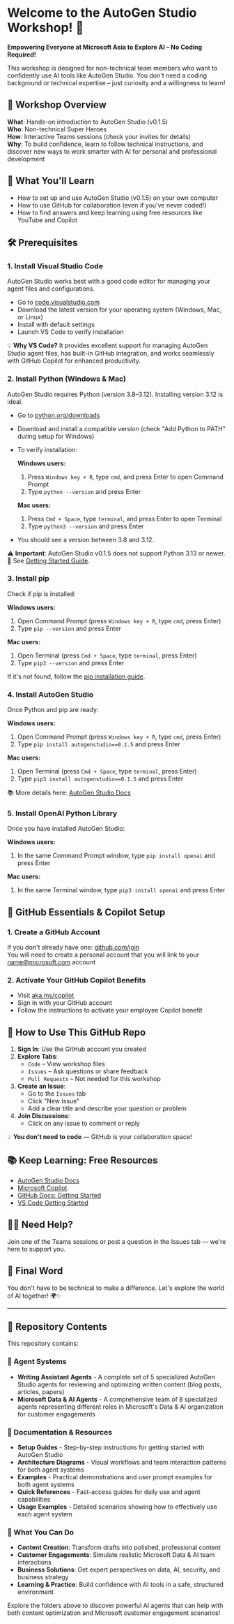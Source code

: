 # Welcome to the AutoGen Studio Workshop! 🚀

**Empowering Everyone at Microsoft Asia to Explore AI – No Coding Required!**

This workshop is designed for non-technical team members who want to confidently use AI tools like AutoGen Studio. You don't need a coding background or technical expertise – just curiosity and a willingness to learn!

## 🌟 Workshop Overview

**What**: Hands-on introduction to AutoGen Studio (v0.1.5)  
**Who**: Non-technical Super Heroes  
**How**: Interactive Teams sessions (check your invites for details)  
**Why**: To build confidence, learn to follow technical instructions, and discover new ways to work smarter with AI for personal and professional development

## 📝 What You'll Learn

- How to set up and use AutoGen Studio (v0.1.5) on your own computer
- How to use GitHub for collaboration (even if you've never coded!)
- How to find answers and keep learning using free resources like YouTube and Copilot

## 🛠️ Prerequisites

### 1. Install Visual Studio Code

AutoGen Studio works best with a good code editor for managing your agent files and configurations.

- Go to [code.visualstudio.com](https://code.visualstudio.com/)
- Download the latest version for your operating system (Windows, Mac, or Linux)
- Install with default settings
- Launch VS Code to verify installation

💡 **Why VS Code?** It provides excellent support for managing AutoGen Studio agent files, has built-in GitHub integration, and works seamlessly with GitHub Copilot for enhanced productivity.

### 2. Install Python (Windows & Mac)

AutoGen Studio requires Python (version 3.8–3.12). Installing version 3.12 is ideal.

- Go to [python.org/downloads](https://python.org/downloads)
- Download and install a compatible version (check "Add Python to PATH" during setup for Windows)
- To verify installation:
  
  **Windows users:**
  1. Press `Windows key + R`, type `cmd`, and press Enter to open Command Prompt
  2. Type `python --version` and press Enter
  
  **Mac users:**
  1. Press `Cmd + Space`, type `terminal`, and press Enter to open Terminal
  2. Type `python3 --version` and press Enter

- You should see a version between 3.8 and 3.12.

⚠️ **Important**: AutoGen Studio v0.1.5 does not support Python 3.13 or newer.  
📖 See [Getting Started Guide](https://microsoft.github.io/autogen/0.2/docs/Getting-Started).

### 3. Install pip

Check if pip is installed:

**Windows users:**
1. Open Command Prompt (press `Windows key + R`, type `cmd`, press Enter)
2. Type `pip --version` and press Enter

**Mac users:**
1. Open Terminal (press `Cmd + Space`, type `terminal`, press Enter)
2. Type `pip3 --version` and press Enter

If it's not found, follow the [pip installation guide](https://pip.pypa.io/en/stable/installation/).

### 4. Install AutoGen Studio

Once Python and pip are ready:

**Windows users:**
1. Open Command Prompt (press `Windows key + R`, type `cmd`, press Enter)
2. Type `pip install autogenstudio==0.1.5` and press Enter

**Mac users:**
1. Open Terminal (press `Cmd + Space`, type `terminal`, press Enter)
2. Type `pip3 install autogenstudio==0.1.5` and press Enter

📚 More details here: [AutoGen Studio Docs](https://microsoft.github.io/autogen/0.2/docs/Getting-Started)

### 5. Install OpenAI Python Library

Once you have installed AutoGen Studio:

**Windows users:**
1. In the same Command Prompt window, type `pip install openai` and press Enter

**Mac users:**
1. In the same Terminal window, type `pip3 install openai` and press Enter

## 🧰 GitHub Essentials & Copilot Setup

### 1. Create a GitHub Account

If you don't already have one: [github.com/join](https://github.com/join)  
You will need to create a personal account that you will link to your name@microsoft.com account

### 2. Activate Your GitHub Copilot Benefits

- Visit [aka.ms/copilot](https://aka.ms/copilot)
- Sign in with your GitHub account
- Follow the instructions to activate your employee Copilot benefit

## 📁 How to Use This GitHub Repo

1. **Sign In**: Use the GitHub account you created
2. **Explore Tabs**:
   - `Code` – View workshop files
   - `Issues` – Ask questions or share feedback
   - `Pull Requests` – Not needed for this workshop
3. **Create an Issue**:
   - Go to the `Issues` tab
   - Click "New Issue"
   - Add a clear title and describe your question or problem
4. **Join Discussions**:
   - Click on any issue to comment or reply

💡 **You don't need to code** — GitHub is your collaboration space!

## 📚 Keep Learning: Free Resources

- [AutoGen Studio Docs](https://microsoft.github.io/autogen/0.2/docs/Getting-Started)
- [Microsoft Copilot](https://copilot.microsoft.com/)
- [GitHub Docs: Getting Started](https://docs.github.com/en/get-started)
- [VS Code Getting Started](https://code.visualstudio.com/docs)

## 🙋‍♂️ Need Help?

Join one of the Teams sessions or post a question in the Issues tab — we're here to support you.

## 💬 Final Word

You don't have to be technical to make a difference. Let's explore the world of AI together! 🌍✨

---

## 📂 Repository Contents

This repository contains:

### 🎯 Agent Systems

- **Writing Assistant Agents** - A complete set of 5 specialized AutoGen Studio agents for reviewing and optimizing written content (blog posts, articles, papers)
- **Microsoft Data & AI Agents** - A comprehensive team of 8 specialized agents representing different roles in Microsoft's Data & AI organization for customer engagements

### 📖 Documentation & Resources

- **Setup Guides** - Step-by-step instructions for getting started with AutoGen Studio
- **Architecture Diagrams** - Visual workflows and team interaction patterns for both agent systems
- **Examples** - Practical demonstrations and user prompt examples for both agent systems
- **Quick References** - Fast-access guides for daily use and agent capabilities
- **Usage Examples** - Detailed scenarios showing how to effectively use each agent system

### 🚀 What You Can Do

- **Content Creation**: Transform drafts into polished, professional content
- **Customer Engagements**: Simulate realistic Microsoft Data & AI team interactions
- **Business Solutions**: Get expert perspectives on data, AI, security, and business strategy
- **Learning & Practice**: Build confidence with AI tools in a safe, structured environment

Explore the folders above to discover powerful AI agents that can help with both content optimization and Microsoft customer engagement scenarios!
